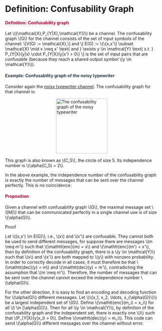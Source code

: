 # Definition: Confusability Graph

<div class="content-box pad-box-mini border border-trbl border-round">
<h4 style="color: #bc0031;"><strong>Definition: Confusability graph</strong></h4>
Let \((\mathcal{X},P_{Y|X},\mathcal{Y})\) be a channel. The confusability graph \(G\) for the channel consists of the set of input symbols of the channel: \[V(G) := \mathcal{X},\] and \[ E(G) := \{\{x,x'\} \subset \mathcal{X} \mid x \neq x' \text{ and } \exists y \in \mathcal{Y} \text{ s.t. } P_{Y|X}(y|x) \cdot P_{Y|X}(y|x') &gt; 0\} \] is the set of input pairs that are confusable (because they reach a shared output symbol \(y \in \mathcal{Y}\)).</div>
<div class="content-box pad-box-mini border border-trbl border-round">
<h4 style="color: #2d3b45;"><strong>Example: Confusability graph of the noisy typewriter</strong></h4>
Consider again the <a title="Introduction: Zero-Error Channel Coding" href="https://canvas.uva.nl/courses/10933/pages/introduction-zero-error-channel-coding#noisy" data-api-endpoint="https://canvas.uva.nl/api/v1/courses/10933/pages/introduction-zero-error-channel-coding%23noisy" data-api-returntype="Page">noisy typewriter channel</a>. The confusability graph for that channel is:
<p><img style="display: block; margin-left: auto; margin-right: auto;" src="https://canvas.uva.nl/courses/10933/files/1322451/preview?verifier=yzfEhBSuz7ELIcQcGVLw50ffm6dqWVTa5zeVRvM3" alt="The confusability graph of the noisy typewriter" width="168" height="181" data-api-endpoint="https://canvas.uva.nl/api/v1/courses/10933/files/1322451" data-api-returntype="File"></p>
This graph is also known as \(C_5\), the circle of size 5. Its independence number is \(\alpha(C_5) = 2\).</div>
<p>In the above example, the independence number of the confusability graph is exactly the number of messages that can be sent over the channel perfectly. This is no coincidence:</p>
<div class="content-box pad-box-mini border border-trbl border-round">
<h4 style="color: #bc0031;"><strong>Proposition</strong></h4>
Given a channel with confusability graph \(G\), the maximal message set \([M]\) that can be communicated perfectly in a single channel use is of size \(\alpha(G)\).
<p><span class="element_toggler" role="button" aria-controls="group5" aria-label="Toggler" aria-expanded="false"><span class="Button">Proof</span></span></p>
<div id="group5" style="">
<div class="content-box">
<p>Let \((x,x') \in E(G)\), i.e., \(x\) and \(x'\) are confusable. They cannot both be used to send different messages, for suppose there are messages \(m \neq m'\) such that \(\mathtt{enc}(m) = x\) and \(\mathtt{enc}(m') = x'\), then by definition of the confusability graph, there is a \(y \in \mathcal{Y}\) such that \(x\) and \(x'\) are both mapped to \(y\) with nonzero probability. In order to correctly decode in all cases, it must therefore be that \(\mathtt{dec}(y) = m\) and \(\mathtt{dec}(y) = m'\), contradicting the assumption that \(m \neq m'\). Therefore, the number of messages that can be sent over the channel cannot exceed the independence number \(\alpha(G)\).</p>
<p>For the other direction, it is easy to find an encoding and decoding function for \(\alpha(G)\) different messages. Let \(\{x_1, x_2, \ldots, x_{\alpha(G)}\}\) be a largest independent set of \(G\). Define \(\mathtt{enc}(m_i) = x_i\) for all \(i \in [\alpha(G)]\). Then for all \(y \in \mathcal{Y}\), by definition of the confusability graph and the independent set, there is exactly one \(i\) such that \(P_{Y|X}(y|x_i) &gt; 0\). Define \(\mathtt{dec}(y) = m_i\). This code can send \(\alpha(G)\) different messages over the channel without error.</p>
</div>
</div>
</div>